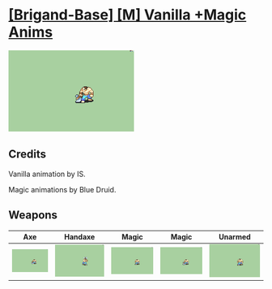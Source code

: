 # [\[Brigand-Base\] \[M\] Vanilla +Magic Anims](./)

<img src="./3.%20Axe/Axe_000.png" alt="[Brigand-Base] [M] Vanilla +Magic Anims standing" />

## Credits

Vanilla animation by IS.

Magic animations by Blue Druid.

## Weapons


|Axe |Handaxe |Magic |Magic |Unarmed |
|  :---: | :---: | :---: | :---: | :---: |
| <img alt="Axe animation" src="./3.%20Axe/Axe.gif" /> | <img alt="Handaxe animation" src="./4.%20Handaxe/Handaxe.gif" /> | <img alt="Magic animation" src="./6.%20Magic%20(No%20Axe)%20(Blue%20Druid)/Magic.gif" /> | <img alt="Magic animation" src="./6.%20Magic%20(Using%20Axe)%20(Blue%20Druid)/Magic.gif" /> | <img alt="Unarmed animation" src="./8.%20Unarmed/Unarmed.gif" /> |
